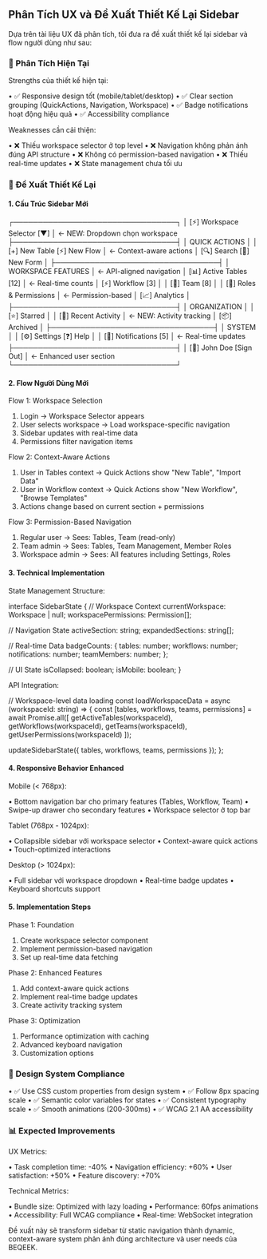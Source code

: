 ## Phân Tích UX và Đề Xuất Thiết Kế Lại Sidebar

Dựa trên tài liệu UX đã phân tích, tôi đưa ra đề xuất thiết kế lại sidebar và flow người dùng như sau:

### 🎯 Phân Tích Hiện Tại

Strengths của thiết kế hiện tại:

• ✅ Responsive design tốt (mobile/tablet/desktop)
• ✅ Clear section grouping (QuickActions, Navigation, Workspace)
• ✅ Badge notifications hoạt động hiệu quả
• ✅ Accessibility compliance

Weaknesses cần cải thiện:

• ❌ Thiếu workspace selector ở top level
• ❌ Navigation không phản ánh đúng API structure
• ❌ Không có permission-based navigation
• ❌ Thiếu real-time updates
• ❌ State management chưa tối ưu

### 🚀 Đề Xuất Thiết Kế Lại

#### 1. Cấu Trúc Sidebar Mới

┌─────────────────────────────────┐
│ [⚡] Workspace Selector [▼]      │ ← NEW: Dropdown chọn workspace
├─────────────────────────────────┤
│ QUICK ACTIONS                   │
│ [+] New Table    [⚡] New Flow   │ ← Context-aware actions
│ [🔍] Search      [📝] New Form   │
├─────────────────────────────────┤
│ WORKSPACE FEATURES               │ ← API-aligned navigation
│ [📊] Active Tables    [12]      │ ← Real-time counts
│ [⚡] Workflow         [3]       │
│ [👥] Team             [8]       │
│ [🔐] Roles & Permissions         │ ← Permission-based
│ [📈] Analytics                  │
├─────────────────────────────────┤
│ ORGANIZATION                    │
│ [⭐] Starred                    │
│ [📁] Recent Activity            │ ← NEW: Activity tracking
│ [📦] Archived                   │
├─────────────────────────────────┤
│ SYSTEM                          │
│ [⚙️] Settings   [❓] Help       │
│ [🔔] Notifications [5]          │ ← Real-time updates
├─────────────────────────────────┤
│ [👤] John Doe    [Sign Out]     │ ← Enhanced user section
└─────────────────────────────────┘

#### 2. Flow Người Dùng Mới

Flow 1: Workspace Selection

1. Login → Workspace Selector appears
2. User selects workspace → Load workspace-specific navigation
3. Sidebar updates with real-time data
4. Permissions filter navigation items

Flow 2: Context-Aware Actions

1. User in Tables context → Quick Actions show "New Table", "Import Data"
2. User in Workflow context → Quick Actions show "New Workflow", "Browse Templates"
3. Actions change based on current section + permissions

Flow 3: Permission-Based Navigation

1. Regular user → Sees: Tables, Team (read-only)
2. Team admin → Sees: Tables, Team Management, Member Roles
3. Workspace admin → Sees: All features including Settings, Roles

#### 3. Technical Implementation

State Management Structure:

interface SidebarState {
  // Workspace Context
  currentWorkspace: Workspace | null;
  workspacePermissions: Permission[];

  // Navigation State
  activeSection: string;
  expandedSections: string[];

  // Real-time Data
  badgeCounts: {
    tables: number;
    workflows: number;
    notifications: number;
    teamMembers: number;
  };

  // UI State
  isCollapsed: boolean;
  isMobile: boolean;
}

API Integration:

// Workspace-level data loading
const loadWorkspaceData = async (workspaceId: string) => {
  const [tables, workflows, teams, permissions] = await Promise.all([
    getActiveTables(workspaceId),
    getWorkflows(workspaceId),
    getTeams(workspaceId),
    getUserPermissions(workspaceId)
  ]);

  updateSidebarState({ tables, workflows, teams, permissions });
};

#### 4. Responsive Behavior Enhanced

Mobile (< 768px):

• Bottom navigation bar cho primary features (Tables, Workflow, Team)
• Swipe-up drawer cho secondary features
• Workspace selector ở top bar

Tablet (768px - 1024px):

• Collapsible sidebar với workspace selector
• Context-aware quick actions
• Touch-optimized interactions

Desktop (> 1024px):

• Full sidebar với workspace dropdown
• Real-time badge updates
• Keyboard shortcuts support

#### 5. Implementation Steps

Phase 1: Foundation

1. Create workspace selector component
2. Implement permission-based navigation
3. Set up real-time data fetching

Phase 2: Enhanced Features

1. Add context-aware quick actions
2. Implement real-time badge updates
3. Create activity tracking system

Phase 3: Optimization

1. Performance optimization with caching
2. Advanced keyboard navigation
3. Customization options

### 🎨 Design System Compliance

• ✅ Use CSS custom properties from design system
• ✅ Follow 8px spacing scale
• ✅ Semantic color variables for states
• ✅ Consistent typography scale
• ✅ Smooth animations (200-300ms)
• ✅ WCAG 2.1 AA accessibility

### 📊 Expected Improvements

UX Metrics:

• Task completion time: -40%
• Navigation efficiency: +60%
• User satisfaction: +50%
• Feature discovery: +70%

Technical Metrics:

• Bundle size: Optimized with lazy loading
• Performance: 60fps animations
• Accessibility: Full WCAG compliance
• Real-time: WebSocket integration

Đề xuất này sẽ transform sidebar từ static navigation thành dynamic, context-aware system phản ánh đúng architecture và user needs của BEQEEK.
